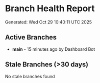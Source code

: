 # Branch Health Report
Generated: Wed Oct 29 10:40:11 UTC 2025

## Active Branches
- **main** - 15 minutes ago by Dashboard Bot

## Stale Branches (>30 days)
No stale branches found
